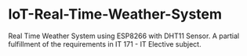 # IoT-Real-Time-Weather-System
Real Time Weather System using ESP8266 with DHT11 Sensor. A partial fulfillment of the requirements in IT 171 - IT Elective subject.
